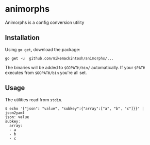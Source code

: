 # animorphs
Animorphs is a config conversion utility

## Installation

Using `go get`, download the package:

    go get -u  github.com/mikemackintosh/animorphs/...

The binaries will be added to `$GOPATH/bin/` automatically. If your `$PATH` executes from `$GOPATH/bin` you're all set.

## Usage

The utilities read from `stdin`.

    $ echo '{"json": "value", "subkey":{"array":["a", "b", "c"]}}' | json2yaml
    json: value
    subkey:
      array:
      - a
      - b
      - c 
    
